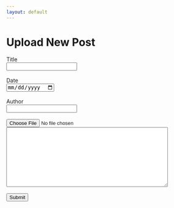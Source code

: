 ```yaml
---
layout: default
---
```


# Upload New Post

<form id="create-form">
    <label>Title</label><br />
    <input required type="text" name="title" /><br /><br />
    <label>Date</label><br />
    <input required type="date" name="date" /><br /><br />
    <label>Author</label><br />
    <input required type="text" name="author" /><br /><br />
    <input required type="file" accept="image/*" name="image"><br />
    <textarea name="content" cols="50" rows="10"></textarea><br /><br />
    <input type="submit" value="Submit" />
</form>

<script>
'use strict';

$(function () {

    const token = localStorage.getItem('token');
    if (!token) {
        window.location.href = "/backpack/login";
        return
    }

    $("#create-form").submit(function(event) {
        event.preventDefault();

        jQuery.ajax({
            url: 'https://api-backpack.herokuapp.com/',
            headers: {
                'Authorization': localStorage.getItem('token'),
            },
            data: new FormData(this),
            cache: false,
            contentType: false,
            processData: false,
            method: 'POST',
            error: function() {
                alert('Sorry! Something has gone wrong.');
            },
            success: function(token){
                window.setTimeout(function() {
                    window.location.href = "/backpack/"
                }, 5000);
                alert('Success! Your post should appear in the next couple of minutes.');
            }
        });
    });
});

</script>
